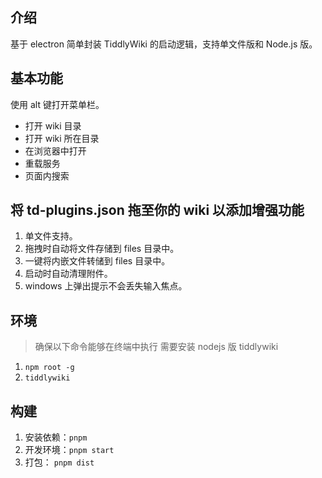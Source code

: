 ## 介绍

基于 electron 简单封装 TiddlyWiki 的启动逻辑，支持单文件版和 Node.js 版。

## 基本功能

使用 alt 键打开菜单栏。

- 打开 wiki 目录
- 打开 wiki 所在目录
- 在浏览器中打开
- 重载服务
- 页面内搜索

## 将 td-plugins.json 拖至你的 wiki 以添加增强功能

1. 单文件支持。
2. 拖拽时自动将文件存储到 files 目录中。
3. 一键将内嵌文件转储到 files 目录中。
4. 启动时自动清理附件。
5. windows 上弹出提示不会丢失输入焦点。

## 环境

> 确保以下命令能够在终端中执行
> 需要安装 nodejs 版 tiddlywiki

1. `npm root -g`
2. `tiddlywiki`

## 构建

1. 安装依赖：`pnpm`
2. 开发环境：`pnpm start`
3. 打包： `pnpm dist`
